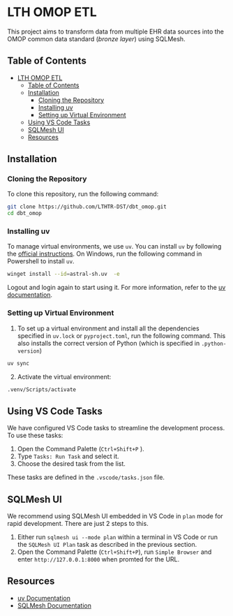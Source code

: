 # LTH OMOP ETL

This project aims to transform data from multiple EHR data sources into the OMOP common data standard (_bronze layer_) using SQLMesh.

## Table of Contents

- [LTH OMOP ETL](#lth-omop-etl)
  - [Table of Contents](#table-of-contents)
  - [Installation](#installation)
    - [Cloning the Repository](#cloning-the-repository)
    - [Installing uv](#installing-uv)
    - [Setting up Virtual Environment](#setting-up-virtual-environment)
  - [Using VS Code Tasks](#using-vs-code-tasks)
  - [SQLMesh UI](#sqlmesh-ui)
  - [Resources](#resources)


## Installation

### Cloning the Repository

To clone this repository, run the following command:

```sh
git clone https://github.com/LTHTR-DST/dbt_omop.git
cd dbt_omop
```

### Installing uv

To manage virtual environments, we use `uv`.
You can install `uv` by following the [official instructions](https://docs.astral.sh/uv/getting-started/installation/).
On Windows, run the following command in Powershell to install `uv`.

```sh
winget install --id=astral-sh.uv  -e
```

Logout and login again to start using it.
For more information, refer to the [uv documentation](https://docs.astral.sh/uv/).

### Setting up Virtual Environment

1. To set up a virtual environment and install all the dependencies specified in `uv.lock` or `pyproject.toml`, run the following command.
This also installs the correct version of Python (which is specified in `.python-version`)

```sh
uv sync
```

2. Activate the virtual environment:

```sh
.venv/Scripts/activate
```
## Using VS Code Tasks

We have configured VS Code tasks to streamline the development process. To use these tasks:

1. Open the Command Palette (`Ctrl+Shift+P` ).
2. Type `Tasks: Run Task` and select it.
3. Choose the desired task from the list.

These tasks are defined in the `.vscode/tasks.json` file.

## SQLMesh UI

We recommend using SQLMesh UI embedded in VS Code in `plan` mode for rapid development. There are just 2 steps to this.

1. Either run `sqlmesh ui --mode plan` within a terminal in VS Code or run the `SQLMesh UI Plan` task as described in the previous section.
2. Open the Command Palette (`Ctrl+Shift+P`), run `Simple Browser` and enter `http://127.0.0.1:8000` when promted for the URL.

## Resources

- [uv Documentation](https://pypi.org/project/uv/)
- [SQLMesh Documentation](https://sqlmesh.readthedocs.io/)
